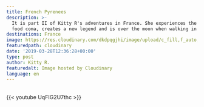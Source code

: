 ```yaml
---
title: French Pyrenees
description: >-
  It is part II of Kitty R's adventures in France. She experiences the french
  food coma, creates a new legend and is over the moon when walking in the snow.
destinations: France
image: https://res.cloudinary.com/dkdpqgjhi/image/upload/c_fill,f_auto,q_auto,w_300/DSCF6668_j53q9a.jpg
featuredpath: cloudinary
date: '2019-03-28T12:36:28+00:00'
type: post
author: Kitty R.
featuredalt: Image hosted by Cloudinary
language: en
---
```



<br>{{< youtube UqFIG2U7thc >}}</br>
